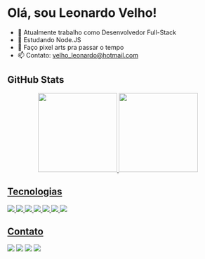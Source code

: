 # Olá, sou Leonardo Velho!

- 🔭 Atualmente trabalho como Desenvolvedor Full-Stack
- 🌱 Estudando Node.JS
- 🎨 Faço pixel arts pra passar o tempo
- 📫 Contato: velho_leonardo@hotmail.com

## GitHub Stats

<div align="center">
  <a href="https://github.com/LeonardoCechellaVelho">
  <img height="180em" src="https://github-readme-stats.vercel.app/api?username=LeonardoCechellaVelho&show_icons=true&theme=radical&include_all_commits=true&count_private=true"/>
  <img height="180em" src="https://github-readme-stats.vercel.app/api/top-langs/?username=LeonardoCechellaVelho&layout=compact&langs_count=7&theme=radical"/>
</div>

## Tecnologias

<img src="https://img.shields.io/badge/Java-ED8B00?style=for-the-badge&logo=java&logoColor=white"/>
<img src="https://img.shields.io/badge/Angular-DD0031?style=for-the-badge&logo=angular&logoColor=white"/>
<img src="https://img.shields.io/badge/PostgreSQL-316192?style=for-the-badge&logo=postgresql&logoColor=white"/>
<img src="https://img.shields.io/badge/JavaScript-F7DF1E?style=for-the-badge&logo=javascript&logoColor=black"/>
<img src="https://img.shields.io/badge/TypeScript-007ACC?style=for-the-badge&logo=typescript&logoColor=white"/>
<img src="https://img.shields.io/badge/HTML5-E34F26?style=for-the-badge&logo=html5&logoColor=white"/>
<img src="https://img.shields.io/badge/CSS3-1572B6?style=for-the-badge&logo=css3&logoColor=white"/>

## Contato

<div>
<a href="https://www.linkedin.com/in/leonardo-cechella-velho-38990a152/" target="_blank"><img src="https://img.shields.io/badge/LinkedIn-0077B5?style=for-the-badge&logo=linkedin&logoColor=white" target="_blank" /><a/>
<a href="https://br.pinterest.com/leo_pixel/" target="_blank"><img src="https://img.shields.io/badge/Pinterest-%23E60023.svg?&style=for-the-badge&logo=Pinterest&logoColor=white" target="_blank" /><a/>
<a href="https://www.deviantart.com/leo-pixel" target="_blank"><img src="https://img.shields.io/badge/DeviantArt-05CC47?style=for-the-badge&logo=deviantart&logoColor=white" target="_blank" /><a/>
<a href="mailto:velho_leonardo@hotmail.com" target="_blank"><img src="https://img.shields.io/badge/Microsoft_Outlook-0078D4?style=for-the-badge&logo=microsoft-outlook&logoColor=white" target="_blank" /><a/>
</div>

